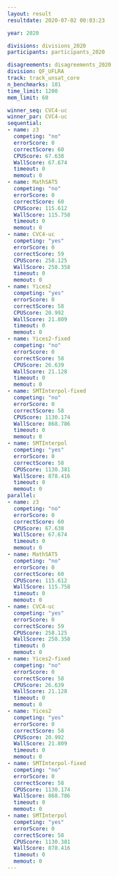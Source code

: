 ```yaml
---
layout: result
resultdate: 2020-07-02 00:03:23

year: 2020

divisions: divisions_2020
participants: participants_2020

disagreements: disagreements_2020
division: QF_UFLRA
track: track_unsat_core
n_benchmarks: 101
time_limit: 1200
mem_limit: 60

winner_seq: CVC4-uc
winner_par: CVC4-uc
sequential:
- name: z3
  competing: "no"
  errorScore: 0
  correctScore: 60
  CPUScore: 67.638
  WallScore: 67.674
  timeout: 0
  memout: 0
- name: MathSAT5
  competing: "no"
  errorScore: 0
  correctScore: 60
  CPUScore: 115.612
  WallScore: 115.758
  timeout: 0
  memout: 0
- name: CVC4-uc
  competing: "yes"
  errorScore: 0
  correctScore: 59
  CPUScore: 258.125
  WallScore: 258.358
  timeout: 0
  memout: 0
- name: Yices2
  competing: "yes"
  errorScore: 0
  correctScore: 58
  CPUScore: 20.992
  WallScore: 21.809
  timeout: 0
  memout: 0
- name: Yices2-fixed
  competing: "no"
  errorScore: 0
  correctScore: 58
  CPUScore: 26.639
  WallScore: 21.128
  timeout: 0
  memout: 0
- name: SMTInterpol-fixed
  competing: "no"
  errorScore: 0
  correctScore: 58
  CPUScore: 1130.174
  WallScore: 868.786
  timeout: 0
  memout: 0
- name: SMTInterpol
  competing: "yes"
  errorScore: 0
  correctScore: 58
  CPUScore: 1130.381
  WallScore: 878.416
  timeout: 0
  memout: 0
parallel:
- name: z3
  competing: "no"
  errorScore: 0
  correctScore: 60
  CPUScore: 67.638
  WallScore: 67.674
  timeout: 0
  memout: 0
- name: MathSAT5
  competing: "no"
  errorScore: 0
  correctScore: 60
  CPUScore: 115.612
  WallScore: 115.758
  timeout: 0
  memout: 0
- name: CVC4-uc
  competing: "yes"
  errorScore: 0
  correctScore: 59
  CPUScore: 258.125
  WallScore: 258.358
  timeout: 0
  memout: 0
- name: Yices2-fixed
  competing: "no"
  errorScore: 0
  correctScore: 58
  CPUScore: 26.639
  WallScore: 21.128
  timeout: 0
  memout: 0
- name: Yices2
  competing: "yes"
  errorScore: 0
  correctScore: 58
  CPUScore: 20.992
  WallScore: 21.809
  timeout: 0
  memout: 0
- name: SMTInterpol-fixed
  competing: "no"
  errorScore: 0
  correctScore: 58
  CPUScore: 1130.174
  WallScore: 868.786
  timeout: 0
  memout: 0
- name: SMTInterpol
  competing: "yes"
  errorScore: 0
  correctScore: 58
  CPUScore: 1130.381
  WallScore: 878.416
  timeout: 0
  memout: 0
---
```

